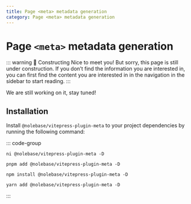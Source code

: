 ```yaml
---
title: Page <meta> metadata generation
category: Page <meta> metadata generation
---
```


<script setup>
import packageJSON from '~/packages/vitepress-plugin-meta/package.json'
</script>

# Page `<meta>` metadata generation <Badge type="warning" :text="`Beta v${packageJSON.version}`" />

::: warning 🚧 Constructing
Nice to meet you! But sorry, this page is still under construction. If you don’t find the information you are interested in, you can first find the content you are interested in in the navigation in the sidebar to start reading.
:::

We are still working on it, stay tuned!

## Installation

Install `@nolebase/vitepress-plugin-meta` to your project dependencies by running the following command:

::: code-group

```shell [@antfu/ni]
ni @nolebase/vitepress-plugin-meta -D
```

```shell [pnpm]
pnpm add @nolebase/vitepress-plugin-meta -D
```

```shell [npm]
npm install @nolebase/vitepress-plugin-meta -D
```

```shell [yarn]
yarn add @nolebase/vitepress-plugin-meta -D
```

:::
